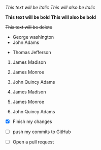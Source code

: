*This text will be italic*
_This will also be italic_

**This text will be bold**
__This will also be bold__

~~This text will be delete~~

- George washington
- John Adams
* Thomas Jefferson

1. James Madison
2. James Monroe
3. John Quincy Adams

1. James Madison
1. James Monroe
1. John Quincy Adams

- [x] Finish my changes
- [ ] push my commits to GitHub
- [ ] Open a pull request



